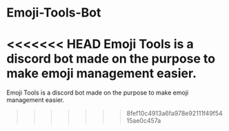 # Emoji-Tools-Bot
<<<<<<< HEAD
Emoji Tools is a discord bot made on the purpose to make emoji management easier.
=======
Emoji Tools is a discord bot made on the purpose to make emoji management easier.
>>>>>>> 8fef10c4913a6fa978e92111f49f5415ae0c457a
